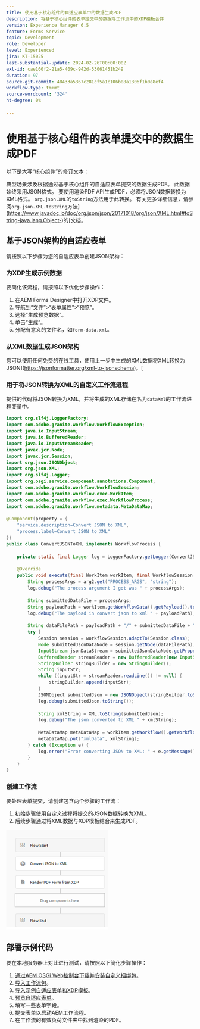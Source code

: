 ```yaml
---
title: 使用基于核心组件的自适应表单中的数据生成PDF
description: 将基于核心组件的表单提交中的数据与工作流中的XDP模板合并
version: Experience Manager 6.5
feature: Forms Service
topic: Development
role: Developer
level: Experienced
jira: KT-15025
last-substantial-update: 2024-02-26T00:00:00Z
exl-id: cae160f2-21a5-409c-942d-53061451b249
duration: 97
source-git-commit: 48433a5367c281cf5a1c106b08a1306f1b0e8ef4
workflow-type: tm+mt
source-wordcount: '324'
ht-degree: 0%

---
```


# 使用基于核心组件的表单提交中的数据生成PDF

以下是大写“核心组件”的修订文本：

典型场景涉及根据通过基于核心组件的自适应表单提交的数据生成PDF。 此数据始终采用JSON格式。 要使用渲染PDF API生成PDF，必须将JSON数据转换为XML格式。 `org.json.XML`的`toString`方法用于此转换。 有关更多详细信息，请参阅`org.json.XML.toString`方法](https://www.javadoc.io/doc/org.json/json/20171018/org/json/XML.html#toString-java.lang.Object-)的[文档。

## 基于JSON架构的自适应表单

请按照以下步骤为您的自适应表单创建JSON架构：

### 为XDP生成示例数据

要简化该流程，请按照以下优化步骤操作：

1. 在AEM Forms Designer中打开XDP文件。
1. 导航到“文件”>“表单属性”>“预览”。
1. 选择“生成预览数据”。
1. 单击“生成”。
1. 分配有意义的文件名，如`form-data.xml`。

### 从XML数据生成JSON架构

您可以使用任何免费的在线工具，使用上一步中生成的XML数据将XML转换为JSON](https://jsonformatter.org/xml-to-jsonschema)。[

### 用于将JSON转换为XML的自定义工作流进程

提供的代码将JSON转换为XML，并将生成的XML存储在名为`dataXml`的工作流进程变量中。

```java
import org.slf4j.LoggerFactory;
import com.adobe.granite.workflow.WorkflowException;
import java.io.InputStream;
import java.io.BufferedReader;
import java.io.InputStreamReader;
import javax.jcr.Node;
import javax.jcr.Session;
import org.json.JSONObject;
import org.json.XML;
import org.slf4j.Logger;
import org.osgi.service.component.annotations.Component;
import com.adobe.granite.workflow.WorkflowSession;
import com.adobe.granite.workflow.exec.WorkItem;
import com.adobe.granite.workflow.exec.WorkflowProcess;
import com.adobe.granite.workflow.metadata.MetaDataMap;

@Component(property = {
    "service.description=Convert JSON to XML",
    "process.label=Convert JSON to XML"
})
public class ConvertJSONToXML implements WorkflowProcess {

    private static final Logger log = LoggerFactory.getLogger(ConvertJSONToXML.class);

    @Override
    public void execute(final WorkItem workItem, final WorkflowSession workflowSession, final MetaDataMap arg2) throws WorkflowException {
        String processArgs = arg2.get("PROCESS_ARGS", "string");
        log.debug("The process argument I got was " + processArgs);
        
        String submittedDataFile = processArgs;
        String payloadPath = workItem.getWorkflowData().getPayload().toString();
        log.debug("The payload in convert json to xml " + payloadPath);
        
        String dataFilePath = payloadPath + "/" + submittedDataFile + "/jcr:content";
        try {
            Session session = workflowSession.adaptTo(Session.class);
            Node submittedJsonDataNode = session.getNode(dataFilePath);
            InputStream jsonDataStream = submittedJsonDataNode.getProperty("jcr:data").getBinary().getStream();
            BufferedReader streamReader = new BufferedReader(new InputStreamReader(jsonDataStream, "UTF-8"));
            StringBuilder stringBuilder = new StringBuilder();
            String inputStr;
            while ((inputStr = streamReader.readLine()) != null) {
                stringBuilder.append(inputStr);
            }
            JSONObject submittedJson = new JSONObject(stringBuilder.toString());
            log.debug(submittedJson.toString());
            
            String xmlString = XML.toString(submittedJson);
            log.debug("The json converted to XML " + xmlString);
            
            MetaDataMap metaDataMap = workItem.getWorkflow().getWorkflowData().getMetaDataMap();
            metaDataMap.put("xmlData", xmlString);
        } catch (Exception e) {
            log.error("Error converting JSON to XML: " + e.getMessage(), e);
        }
    }
}
```

### 创建工作流

要处理表单提交，请创建包含两个步骤的工作流：

1. 初始步骤使用自定义过程将提交的JSON数据转换为XML。
1. 后续步骤通过将XML数据与XDP模板结合来生成PDF。

![json-to-xml](assets/json-to-xml-process-step.png)


## 部署示例代码

要在本地服务器上对此进行测试，请按照以下简化步骤操作：

1. [通过AEM OSGi Web控制台下载并安装自定义捆绑包](assets/convertJsonToXML.core-1.0.0-SNAPSHOT.jar)。
1. [导入工作流包](assets/workflow_to_render_pdf.zip)。
1. [导入示例自适应表单和XDP模板](assets/adaptive_form_and_xdp_template.zip)。
1. [预览自适应表单](http://localhost:4502/content/dam/formsanddocuments/f23/jcr:content?wcmmode=disabled)。
1. 填写一些表单字段。
1. 提交表单以启动AEM工作流程。
1. 在工作流的有效负荷文件夹中找到渲染的PDF。
